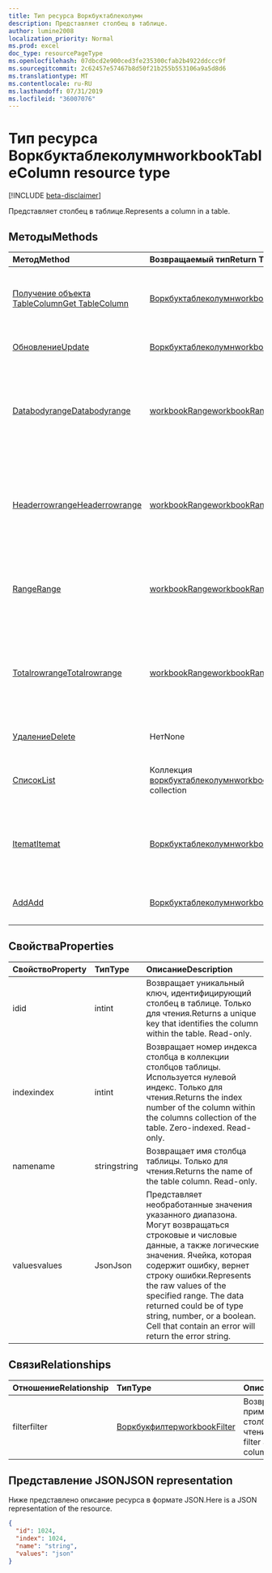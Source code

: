 ```yaml
---
title: Тип ресурса Воркбуктаблеколумн
description: Представляет столбец в таблице.
author: lumine2008
localization_priority: Normal
ms.prod: excel
doc_type: resourcePageType
ms.openlocfilehash: 07dbcd2e900ced3fe235300cfab2b4922ddccc9f
ms.sourcegitcommit: 2c62457e57467b8d50f21b255b553106a9a5d8d6
ms.translationtype: MT
ms.contentlocale: ru-RU
ms.lasthandoff: 07/31/2019
ms.locfileid: "36007076"
---
```

# <a name="workbooktablecolumn-resource-type"></a><span data-ttu-id="95077-103">Тип ресурса Воркбуктаблеколумн</span><span class="sxs-lookup"><span data-stu-id="95077-103">workbookTableColumn resource type</span></span>

[!INCLUDE [beta-disclaimer](../../includes/beta-disclaimer.md)]

<span data-ttu-id="95077-104">Представляет столбец в таблице.</span><span class="sxs-lookup"><span data-stu-id="95077-104">Represents a column in a table.</span></span>


## <a name="methods"></a><span data-ttu-id="95077-105">Методы</span><span class="sxs-lookup"><span data-stu-id="95077-105">Methods</span></span>

| <span data-ttu-id="95077-106">Метод</span><span class="sxs-lookup"><span data-stu-id="95077-106">Method</span></span>           | <span data-ttu-id="95077-107">Возвращаемый тип</span><span class="sxs-lookup"><span data-stu-id="95077-107">Return Type</span></span>    |<span data-ttu-id="95077-108">Описание</span><span class="sxs-lookup"><span data-stu-id="95077-108">Description</span></span>|
|:---------------|:--------|:----------|
|[<span data-ttu-id="95077-109">Получение объекта TableColumn</span><span class="sxs-lookup"><span data-stu-id="95077-109">Get TableColumn</span></span>](../api/tablecolumn-get.md) | [<span data-ttu-id="95077-110">Воркбуктаблеколумн</span><span class="sxs-lookup"><span data-stu-id="95077-110">workbookTableColumn</span></span>](workbooktablecolumn.md) |<span data-ttu-id="95077-111">Чтение свойств и связей объекта tableColumn.</span><span class="sxs-lookup"><span data-stu-id="95077-111">Read properties and relationships of tableColumn object.</span></span>|
|[<span data-ttu-id="95077-112">Обновление</span><span class="sxs-lookup"><span data-stu-id="95077-112">Update</span></span>](../api/tablecolumn-update.md) | [<span data-ttu-id="95077-113">Воркбуктаблеколумн</span><span class="sxs-lookup"><span data-stu-id="95077-113">workbookTableColumn</span></span>](workbooktablecolumn.md) |<span data-ttu-id="95077-114">Обновление объекта TableColumn.</span><span class="sxs-lookup"><span data-stu-id="95077-114">Update TableColumn object.</span></span> |
|[<span data-ttu-id="95077-115">Databodyrange</span><span class="sxs-lookup"><span data-stu-id="95077-115">Databodyrange</span></span>](../api/tablecolumn-databodyrange.md)|[<span data-ttu-id="95077-116">workbookRange</span><span class="sxs-lookup"><span data-stu-id="95077-116">workbookRange</span></span>](workbookrange.md)|<span data-ttu-id="95077-117">Получает объект диапазона, связанный с основными данными столбца.</span><span class="sxs-lookup"><span data-stu-id="95077-117">Gets the range object associated with the data body of the column.</span></span>|
|[<span data-ttu-id="95077-118">Headerrowrange</span><span class="sxs-lookup"><span data-stu-id="95077-118">Headerrowrange</span></span>](../api/tablecolumn-headerrowrange.md)|[<span data-ttu-id="95077-119">workbookRange</span><span class="sxs-lookup"><span data-stu-id="95077-119">workbookRange</span></span>](workbookrange.md)|<span data-ttu-id="95077-120">Получает объект диапазона, связанный со строкой заголовков столбца.</span><span class="sxs-lookup"><span data-stu-id="95077-120">Gets the range object associated with the header row of the column.</span></span>|
|[<span data-ttu-id="95077-121">Range</span><span class="sxs-lookup"><span data-stu-id="95077-121">Range</span></span>](../api/tablecolumn-range.md)|[<span data-ttu-id="95077-122">workbookRange</span><span class="sxs-lookup"><span data-stu-id="95077-122">workbookRange</span></span>](workbookrange.md)|<span data-ttu-id="95077-123">Получает объект диапазона, связанный со всем столбцом.</span><span class="sxs-lookup"><span data-stu-id="95077-123">Gets the range object associated with the entire column.</span></span>|
|[<span data-ttu-id="95077-124">Totalrowrange</span><span class="sxs-lookup"><span data-stu-id="95077-124">Totalrowrange</span></span>](../api/tablecolumn-totalrowrange.md)|[<span data-ttu-id="95077-125">workbookRange</span><span class="sxs-lookup"><span data-stu-id="95077-125">workbookRange</span></span>](workbookrange.md)|<span data-ttu-id="95077-126">Получает объект диапазона, связанный со строкой итогов столбца.</span><span class="sxs-lookup"><span data-stu-id="95077-126">Gets the range object associated with the totals row of the column.</span></span>|
|[<span data-ttu-id="95077-127">Удаление</span><span class="sxs-lookup"><span data-stu-id="95077-127">Delete</span></span>](../api/tablecolumn-delete.md)|<span data-ttu-id="95077-128">Нет</span><span class="sxs-lookup"><span data-stu-id="95077-128">None</span></span>|<span data-ttu-id="95077-129">Удаляет столбец из таблицы.</span><span class="sxs-lookup"><span data-stu-id="95077-129">Deletes the column from the table.</span></span>|
|[<span data-ttu-id="95077-130">Список</span><span class="sxs-lookup"><span data-stu-id="95077-130">List</span></span>](../api/tablecolumn-list.md) | <span data-ttu-id="95077-131">Коллекция [воркбуктаблеколумн](workbooktablecolumn.md)</span><span class="sxs-lookup"><span data-stu-id="95077-131">[workbookTableColumn](workbooktablecolumn.md) collection</span></span> |<span data-ttu-id="95077-132">Получение коллекции объектов tableColumn.</span><span class="sxs-lookup"><span data-stu-id="95077-132">Get tableColumn object collection.</span></span> |
|[<span data-ttu-id="95077-133">Itemat</span><span class="sxs-lookup"><span data-stu-id="95077-133">Itemat</span></span>](../api/tablecolumncollection-itemat.md)|[<span data-ttu-id="95077-134">Воркбуктаблеколумн</span><span class="sxs-lookup"><span data-stu-id="95077-134">workbookTableColumn</span></span>](workbooktablecolumn.md)|<span data-ttu-id="95077-135">Возвращает столбец на основании его позиции в коллекции.</span><span class="sxs-lookup"><span data-stu-id="95077-135">Gets a column based on its position in the collection.</span></span>|
|[<span data-ttu-id="95077-136">Add</span><span class="sxs-lookup"><span data-stu-id="95077-136">Add</span></span>](../api/tablecolumncollection-add.md)|[<span data-ttu-id="95077-137">Воркбуктаблеколумн</span><span class="sxs-lookup"><span data-stu-id="95077-137">workbookTableColumn</span></span>](workbooktablecolumn.md)|<span data-ttu-id="95077-138">Добавляет новый столбец в таблицу.</span><span class="sxs-lookup"><span data-stu-id="95077-138">Adds a new column to the table.</span></span>|

## <a name="properties"></a><span data-ttu-id="95077-139">Свойства</span><span class="sxs-lookup"><span data-stu-id="95077-139">Properties</span></span>
| <span data-ttu-id="95077-140">Свойство</span><span class="sxs-lookup"><span data-stu-id="95077-140">Property</span></span>     | <span data-ttu-id="95077-141">Тип</span><span class="sxs-lookup"><span data-stu-id="95077-141">Type</span></span>   |<span data-ttu-id="95077-142">Описание</span><span class="sxs-lookup"><span data-stu-id="95077-142">Description</span></span>|
|:---------------|:--------|:----------|
|<span data-ttu-id="95077-143">id</span><span class="sxs-lookup"><span data-stu-id="95077-143">id</span></span>|<span data-ttu-id="95077-144">int</span><span class="sxs-lookup"><span data-stu-id="95077-144">int</span></span>|<span data-ttu-id="95077-p101">Возвращает уникальный ключ, идентифицирующий столбец в таблице. Только для чтения.</span><span class="sxs-lookup"><span data-stu-id="95077-p101">Returns a unique key that identifies the column within the table. Read-only.</span></span>|
|<span data-ttu-id="95077-147">index</span><span class="sxs-lookup"><span data-stu-id="95077-147">index</span></span>|<span data-ttu-id="95077-148">int</span><span class="sxs-lookup"><span data-stu-id="95077-148">int</span></span>|<span data-ttu-id="95077-p102">Возвращает номер индекса столбца в коллекции столбцов таблицы. Используется нулевой индекс. Только для чтения.</span><span class="sxs-lookup"><span data-stu-id="95077-p102">Returns the index number of the column within the columns collection of the table. Zero-indexed. Read-only.</span></span>|
|<span data-ttu-id="95077-152">name</span><span class="sxs-lookup"><span data-stu-id="95077-152">name</span></span>|<span data-ttu-id="95077-153">string</span><span class="sxs-lookup"><span data-stu-id="95077-153">string</span></span>|<span data-ttu-id="95077-p103">Возвращает имя столбца таблицы. Только для чтения.</span><span class="sxs-lookup"><span data-stu-id="95077-p103">Returns the name of the table column. Read-only.</span></span>|
|<span data-ttu-id="95077-156">values</span><span class="sxs-lookup"><span data-stu-id="95077-156">values</span></span>|<span data-ttu-id="95077-157">Json</span><span class="sxs-lookup"><span data-stu-id="95077-157">Json</span></span>|<span data-ttu-id="95077-p104">Представляет необработанные значения указанного диапазона. Могут возвращаться строковые и числовые данные, а также логические значения. Ячейка, которая содержит ошибку, вернет строку ошибки.</span><span class="sxs-lookup"><span data-stu-id="95077-p104">Represents the raw values of the specified range. The data returned could be of type string, number, or a boolean. Cell that contain an error will return the error string.</span></span>|

## <a name="relationships"></a><span data-ttu-id="95077-161">Связи</span><span class="sxs-lookup"><span data-stu-id="95077-161">Relationships</span></span>
| <span data-ttu-id="95077-162">Отношение</span><span class="sxs-lookup"><span data-stu-id="95077-162">Relationship</span></span> | <span data-ttu-id="95077-163">Тип</span><span class="sxs-lookup"><span data-stu-id="95077-163">Type</span></span>   |<span data-ttu-id="95077-164">Описание</span><span class="sxs-lookup"><span data-stu-id="95077-164">Description</span></span>|
|:---------------|:--------|:----------|
|<span data-ttu-id="95077-165">filter</span><span class="sxs-lookup"><span data-stu-id="95077-165">filter</span></span>|[<span data-ttu-id="95077-166">Воркбукфилтер</span><span class="sxs-lookup"><span data-stu-id="95077-166">workbookFilter</span></span>](workbookfilter.md)|<span data-ttu-id="95077-p105">Возвращает фильтр, применяемый к столбцу. Только для чтения.</span><span class="sxs-lookup"><span data-stu-id="95077-p105">Retrieve the filter applied to the column. Read-only.</span></span>|

## <a name="json-representation"></a><span data-ttu-id="95077-169">Представление JSON</span><span class="sxs-lookup"><span data-stu-id="95077-169">JSON representation</span></span>

<span data-ttu-id="95077-170">Ниже представлено описание ресурса в формате JSON.</span><span class="sxs-lookup"><span data-stu-id="95077-170">Here is a JSON representation of the resource.</span></span>

<!-- {
  "blockType": "resource",
  "optionalProperties": [

  ],
  "keyProperty": "id",
  "baseType":"microsoft.graph.entity",
  "@odata.type": "microsoft.graph.workbookTableColumn"
}-->

```json
{
  "id": 1024,
  "index": 1024,
  "name": "string",
  "values": "json"
}

```

<!-- uuid: 8fcb5dbc-d5aa-4681-8e31-b001d5168d79
2015-10-25 14:57:30 UTC -->
<!--
{
  "type": "#page.annotation",
  "description": "TableColumn resource",
  "keywords": "",
  "section": "documentation",
  "tocPath": "",
  "suppressions": []
}
-->
